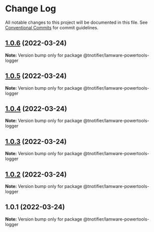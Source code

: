 # Change Log

All notable changes to this project will be documented in this file.
See [Conventional Commits](https://conventionalcommits.org) for commit guidelines.

## [1.0.6](https://github.com/tnotifier/lamware/compare/@tnotifier/lamware-powertools-logger@1.0.5...@tnotifier/lamware-powertools-logger@1.0.6) (2022-03-24)

**Note:** Version bump only for package @tnotifier/lamware-powertools-logger





## [1.0.5](https://github.com/tnotifier/lamware/compare/@tnotifier/lamware-powertools-logger@1.0.4...@tnotifier/lamware-powertools-logger@1.0.5) (2022-03-24)

**Note:** Version bump only for package @tnotifier/lamware-powertools-logger





## [1.0.4](https://github.com/tnotifier/lamware/compare/@tnotifier/lamware-powertools-logger@1.0.3...@tnotifier/lamware-powertools-logger@1.0.4) (2022-03-24)

**Note:** Version bump only for package @tnotifier/lamware-powertools-logger





## [1.0.3](https://github.com/tnotifier/lamware/compare/@tnotifier/lamware-powertools-logger@1.0.2...@tnotifier/lamware-powertools-logger@1.0.3) (2022-03-24)

**Note:** Version bump only for package @tnotifier/lamware-powertools-logger





## [1.0.2](https://github.com/tnotifier/lamware/compare/@tnotifier/lamware-powertools-logger@1.0.1...@tnotifier/lamware-powertools-logger@1.0.2) (2022-03-24)

**Note:** Version bump only for package @tnotifier/lamware-powertools-logger





## 1.0.1 (2022-03-24)

**Note:** Version bump only for package @tnotifier/lamware-powertools-logger
